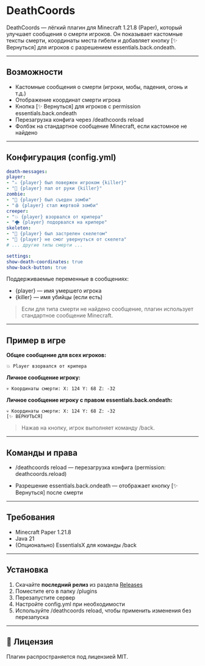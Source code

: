 # DeathCoords

DeathCoords — лёгкий плагин для Minecraft 1.21.8 (Paper), который улучшает сообщения о смерти игроков.
Он показывает кастомные тексты смерти, координаты места гибели и добавляет кнопку [✨ Вернуться] для игроков с разрешением essentials.back.ondeath.

---

## Возможности

- Кастомные сообщения о смерти (игроки, мобы, падения, огонь и т.д.)
- Отображение координат смерти игрока
- Кнопка [✨ Вернуться] для игроков с permission essentials.back.ondeath
- Перезагрузка конфига через /deathcoords reload
- Фолбэк на стандартное сообщение Minecraft, если кастомное не найдено

---

## Конфигурация (config.yml)

```yaml
death-messages:
player:
- "⚔️ {player} был повержен игроком {killer}"
- "🎯 {player} пал от руки {killer}"
zombie:
- "🧟 {player} был съеден зомби"
- "🩸 {player} стал жертвой зомби"
creeper:
- "💥 {player} взорвался от крипера"
- "🌪️ {player} подорвался на крипере"
skeleton:
- "🏹 {player} был застрелен скелетом"
- "🎯 {player} не смог увернуться от скелета"
# ... другие типы смерти ...

settings:
show-death-coordinates: true
show-back-button: true
```

Поддерживаемые переменные в сообщениях:

- {player} — имя умершего игрока
- {killer} — имя убийцы (если есть)

> Если для типа смерти не найдено сообщение, плагин использует стандартное сообщение Minecraft.

---

## Пример в игре

**Общее сообщение для всех игроков:**

```
💥 Player взорвался от крипера
```

**Личное сообщение игроку:**

```
💀 Координаты смерти: X: 124 Y: 68 Z: -32
```
**Личное сообщение игроку с правом essentials.back.ondeath:**

```
💀 Координаты смерти: X: 124 Y: 68 Z: -32
[✨ ВЕРНУТЬСЯ]
```

> Нажав на кнопку, игрок выполняет команду /back.

---

## Команды и права

- /deathcoords reload — перезагрузка конфига 
  (permission: deathcoords.reload)

- Разрешение essentials.back.ondeath — отображает кнопку [✨ Вернуться] после смерти

---

## Требования

- Minecraft Paper 1.21.8
- Java 21
- (Опционально) EssentialsX для команды /back

---

## Установка

1. Скачайте **последний релиз** из раздела [Releases](../../releases)
2. Поместите его в папку /plugins
3. Перезапустите сервер
4. Настройте config.yml при необходимости
5. Используйте /deathcoords reload, чтобы применить изменения без перезапуска

---

## 📄 Лицензия

Плагин распространяется под лицензией MIT.
